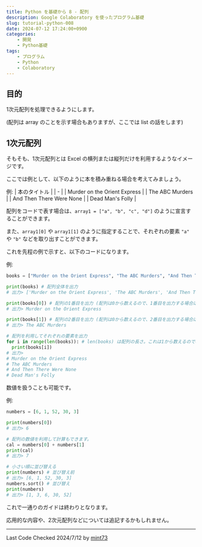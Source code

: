 ```yaml
---
title: Python を基礎から 8 - 配列
description: Google Colaboratory を使ったプログラム基礎
slug: tutorial-python-008
date: 2024-07-12 17:24:00+0900
categories:
    - 開発
    - Python基礎
tags:
    - プログラム
    - Python
    - Colaboratory
---
```


## 目的
1次元配列を処理できるようにします。

(配列は array のことを示す場合もありますが、ここでは list の話をします)

## 1次元配列
そもそも、1次元配列とは Excel の横列または縦列だけを利用するようなイメージです。

ここでは例として、以下のように本を積み重ねる場合を考えてみましょう。

例:
| 本のタイトル |
| - |
| Murder on the Orient Express |
| The ABC Murders |
| And Then There Were None |
| Dead Man's Folly |

配列をコードで表す場合は、`array1 = ["a", "b", "c", "d"]` のように宣言することができます。

また、`array1[0]` や `array1[1]` のように指定することで、それぞれの要素 `"a"` や `"b"` などを取り出すことができます。

これを先程の例で示すと、以下のコードになります。

例:
```python
books = ["Murder on the Orient Express", "The ABC Murders", "And Then There Were None", "Dead Man's Folly"]

print(books) # 配列全体を出力
# 出力> ['Murder on the Orient Express', 'The ABC Murders', 'And Then There Were None', "Dead Man's Folly"]

print(books[0]) # 配列の1番目を出力 (配列は0から数えるので、1番目を出力する場合は0を指定する)
# 出力> Murder on the Orient Express

print(books[1]) # 配列の2番目を出力 (配列は0から数えるので、2番目を出力する場合は1を指定する)
# 出力> The ABC Murders

# 配列を利用してそれぞれの要素を出力
for i in range(len(books)): # len(books) は配列の長さ。これは1から数えるので、4が返される
  print(books[i])
# 出力>
# Murder on the Orient Express
# The ABC Murders
# And Then There Were None
# Dead Man's Folly
```

数値を扱うことも可能です。

例:
```python
numbers = [6, 1, 52, 30, 3]

print(numbers[0])
# 出力> 6

# 配列の数値を利用して計算もできます。
cal = numbers[0] + numbers[1]
print(cal)
# 出力> 7

# 小さい順に並び替える
print(numbers) # 並び替え前
# 出力> [6, 1, 52, 30, 3]
numbers.sort() # 並び替え
print(numbers)
# 出力> [1, 3, 6, 30, 52]
```

これで一通りのガイドは終わりとなります。

応用的な内容や、2次元配列などについては追記するかもしれません。

---
Last Code Checked 2024/7/12 by [mint73](https://github.com/mint73)

